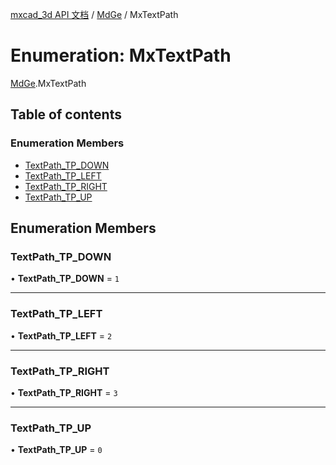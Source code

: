 [mxcad_3d API 文档](../README.md) / [MdGe](../modules/MdGe.md) / MxTextPath

# Enumeration: MxTextPath

[MdGe](../modules/MdGe.md).MxTextPath

## Table of contents

### Enumeration Members

- [TextPath\_TP\_DOWN](MdGe.MxTextPath.md#textpath_tp_down)
- [TextPath\_TP\_LEFT](MdGe.MxTextPath.md#textpath_tp_left)
- [TextPath\_TP\_RIGHT](MdGe.MxTextPath.md#textpath_tp_right)
- [TextPath\_TP\_UP](MdGe.MxTextPath.md#textpath_tp_up)

## Enumeration Members

### TextPath\_TP\_DOWN

• **TextPath\_TP\_DOWN** = ``1``

___

### TextPath\_TP\_LEFT

• **TextPath\_TP\_LEFT** = ``2``

___

### TextPath\_TP\_RIGHT

• **TextPath\_TP\_RIGHT** = ``3``

___

### TextPath\_TP\_UP

• **TextPath\_TP\_UP** = ``0``
